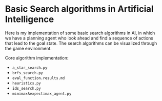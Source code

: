 # Basic Search algorithms in Artificial Intelligence

Here is my implementation of some basic search algorithms in AI, in which we have a planning agent who look ahead and find a sequence of actions that lead to the goal state. The search algorithms can be visualized through the game environment.

Core algorithm implementation:
   - `a_star_search.py`
   - `brfs_search.py`
   - `eval_function.results.md`
   - `heuristics.py`
   - `ids_search.py`
   - `minimax&expectimax_agent.py`


